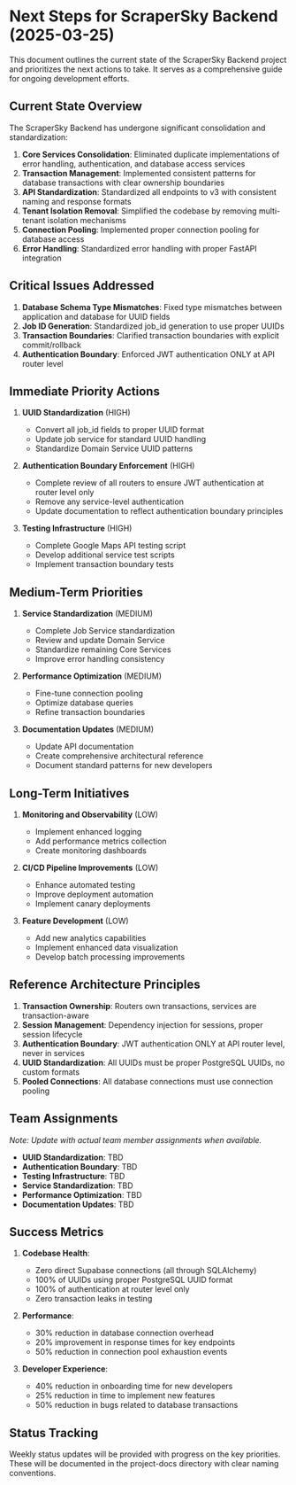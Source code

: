 # Next Steps for ScraperSky Backend (2025-03-25)

This document outlines the current state of the ScraperSky Backend project and prioritizes the next actions to take. It serves as a comprehensive guide for ongoing development efforts.

## Current State Overview

The ScraperSky Backend has undergone significant consolidation and standardization:

1. **Core Services Consolidation**: Eliminated duplicate implementations of error handling, authentication, and database access services
2. **Transaction Management**: Implemented consistent patterns for database transactions with clear ownership boundaries
3. **API Standardization**: Standardized all endpoints to v3 with consistent naming and response formats
4. **Tenant Isolation Removal**: Simplified the codebase by removing multi-tenant isolation mechanisms
5. **Connection Pooling**: Implemented proper connection pooling for database access
6. **Error Handling**: Standardized error handling with proper FastAPI integration

## Critical Issues Addressed

1. **Database Schema Type Mismatches**: Fixed type mismatches between application and database for UUID fields
2. **Job ID Generation**: Standardized job_id generation to use proper UUIDs
3. **Transaction Boundaries**: Clarified transaction boundaries with explicit commit/rollback
4. **Authentication Boundary**: Enforced JWT authentication ONLY at API router level

## Immediate Priority Actions

1. **UUID Standardization** (HIGH)
   - Convert all job_id fields to proper UUID format
   - Update job service for standard UUID handling
   - Standardize Domain Service UUID patterns

2. **Authentication Boundary Enforcement** (HIGH)
   - Complete review of all routers to ensure JWT authentication at router level only
   - Remove any service-level authentication
   - Update documentation to reflect authentication boundary principles

3. **Testing Infrastructure** (HIGH)
   - Complete Google Maps API testing script
   - Develop additional service test scripts
   - Implement transaction boundary tests

## Medium-Term Priorities

1. **Service Standardization** (MEDIUM)
   - Complete Job Service standardization
   - Review and update Domain Service
   - Standardize remaining Core Services
   - Improve error handling consistency

2. **Performance Optimization** (MEDIUM)
   - Fine-tune connection pooling
   - Optimize database queries
   - Refine transaction boundaries

3. **Documentation Updates** (MEDIUM)
   - Update API documentation
   - Create comprehensive architectural reference
   - Document standard patterns for new developers

## Long-Term Initiatives

1. **Monitoring and Observability** (LOW)
   - Implement enhanced logging
   - Add performance metrics collection
   - Create monitoring dashboards

2. **CI/CD Pipeline Improvements** (LOW)
   - Enhance automated testing
   - Improve deployment automation
   - Implement canary deployments

3. **Feature Development** (LOW)
   - Add new analytics capabilities
   - Implement enhanced data visualization
   - Develop batch processing improvements

## Reference Architecture Principles

1. **Transaction Ownership**: Routers own transactions, services are transaction-aware
2. **Session Management**: Dependency injection for sessions, proper session lifecycle
3. **Authentication Boundary**: JWT authentication ONLY at API router level, never in services
4. **UUID Standardization**: All UUIDs must be proper PostgreSQL UUIDs, no custom formats
5. **Pooled Connections**: All database connections must use connection pooling

## Team Assignments

_Note: Update with actual team member assignments when available._

- **UUID Standardization**: TBD
- **Authentication Boundary**: TBD
- **Testing Infrastructure**: TBD
- **Service Standardization**: TBD
- **Performance Optimization**: TBD
- **Documentation Updates**: TBD

## Success Metrics

1. **Codebase Health**:
   - Zero direct Supabase connections (all through SQLAlchemy)
   - 100% of UUIDs using proper PostgreSQL UUID format
   - 100% of authentication at router level only
   - Zero transaction leaks in testing

2. **Performance**:
   - 30% reduction in database connection overhead
   - 20% improvement in response times for key endpoints
   - 50% reduction in connection pool exhaustion events

3. **Developer Experience**:
   - 40% reduction in onboarding time for new developers
   - 25% reduction in time to implement new features
   - 50% reduction in bugs related to database transactions

## Status Tracking

Weekly status updates will be provided with progress on the key priorities. These will be documented in the project-docs directory with clear naming conventions.